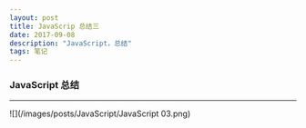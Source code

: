 ```yaml
---
layout: post
title: JavaScrip 总结三
date: 2017-09-08
description: "JavaScript，总结"
tags: 笔记   
---
```


### JavaScript 总结
----------------------------------------------------------------------------------------------------------------------------------------------------------------------------------------------------------------------------------------------------------------------------------------
![](/images/posts/JavaScript/JavaScript 03.png)
